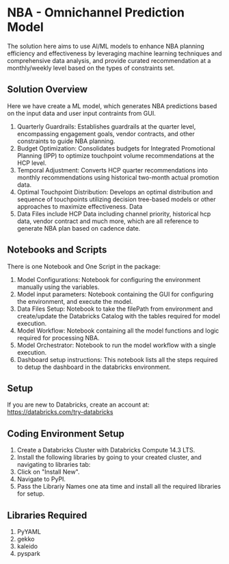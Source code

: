 # NBA - Omnichannel Prediction Model
The solution here aims to use AI/ML models to enhance NBA planning efficiency and effectiveness by leveraging machine learning techniques and comprehensive data analysis, and provide curated recommendation at a monthly/weekly level based on the types of constraints set.

## Solution Overview
Here we have create a ML model, which generates NBA predictions based on the input data and user input contraints from GUI.

1. Quarterly Guardrails: Establishes guardrails at the quarter level, encompassing engagement goals, vendor contracts, and other constraints to guide NBA planning.
2. Budget Optimization: Consolidates budgets for Integrated Promotional Planning (IPP) to optimize touchpoint volume recommendations at the HCP level.
3. Temporal Adjustment: Converts HCP quarter recommendations into monthly recommendations using historical two-month actual promotion data.
4. Optimal Touchpoint Distribution: Develops an optimal distribution and sequence of touchpoints utilizing decision tree-based models or other approaches to maximize effectiveness.
Data
5. Data Files include HCP Data including channel priority, historical hcp data, vendor contract and much more, which are all reference to generate NBA plan based on cadence date.

## Notebooks and Scripts
There is one Notebook and One Script in the package:

1. Model Configurations: Notebook for configuring the environment manually using the variables.
2. Model input parameters: Notebook containing the GUI for configuring the environment, and execute the model.
3. Data Files Setup: Notebook to take the filePath from environment and create/update the Databricks Catalog with the tables required for model execution.
4. Model Workflow: Notebook containing all the model functions and logic required for processing NBA.
5. Model Orchestrator: Notebook to run the model workflow with a single execution.
6. Dashboard setup instructions: This notebook lists all the steps required to detup the dashboard in the databricks environment.

## Setup
If you are new to Databricks, create an account at: https://databricks.com/try-databricks

## Coding Environment Setup
1. Create a Databricks Cluster with Databricks Compute 14.3 LTS.
2. Install the following libraries by going to your created cluster, and navigating to libraries tab:
3. Click on "Install New".
4. Navigate to PyPI.
5. Pass the Librariy Names one ata time and install all the required libraries for setup.

## Libraries Required
1. PyYAML
2. gekko
3. kaleido
4. pyspark
